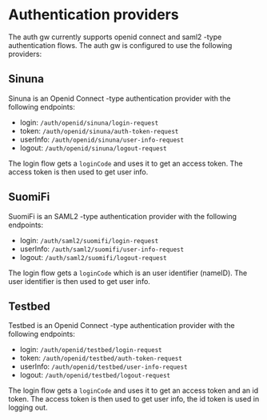 # Authentication providers

The auth gw currently supports openid connect and saml2 -type authentication flows. The auth gw is configured to use the following providers:

## Sinuna

Sinuna is an Openid Connect -type authentication provider with the following endpoints:

- login: `/auth/openid/sinuna/login-request`
- token: `/auth/openid/sinuna/auth-token-request`
- userInfo: `/auth/openid/sinuna/user-info-request`
- logout: `/auth/openid/sinuna/logout-request`

The login flow gets a `loginCode` and uses it to get an access token. The access token is then used to get user info.

## SuomiFi

SuomiFi is an SAML2 -type authentication provider with the following endpoints:

- login: `/auth/saml2/suomifi/login-request`
- userInfo: `/auth/saml2/suomifi/user-info-request`
- logout: `/auth/saml2/suomifi/logout-request`

The login flow gets a `loginCode` which is an user identifier (nameID). The user identifier is then used to get user info.

## Testbed

Testbed is an Openid Connect -type authentication provider with the following endpoints:

- login: `/auth/openid/testbed/login-request`
- token: `/auth/openid/testbed/auth-token-request`
- userInfo: `/auth/openid/testbed/user-info-request`
- logout: `/auth/openid/testbed/logout-request`

The login flow gets a `loginCode` and uses it to get an access token and an id token. The access token is then used to get user info, the id token is used in logging out.
